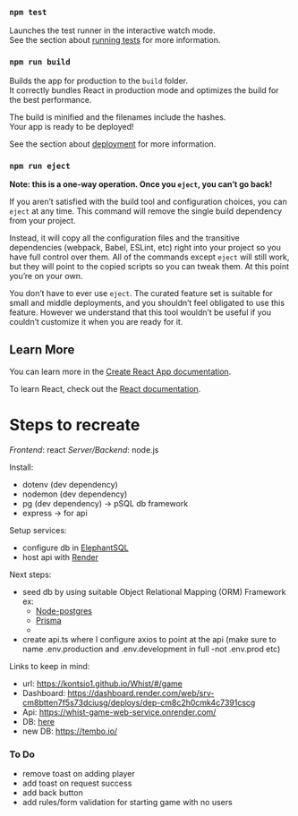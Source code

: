 ### `npm test`

Launches the test runner in the interactive watch mode.\
See the section about [running tests](https://facebook.github.io/create-react-app/docs/running-tests) for more information.

### `npm run build`

Builds the app for production to the `build` folder.\
It correctly bundles React in production mode and optimizes the build for the best performance.

The build is minified and the filenames include the hashes.\
Your app is ready to be deployed!

See the section about [deployment](https://facebook.github.io/create-react-app/docs/deployment) for more information.

### `npm run eject`

**Note: this is a one-way operation. Once you `eject`, you can’t go back!**

If you aren’t satisfied with the build tool and configuration choices, you can `eject` at any time. This command will remove the single build dependency from your project.

Instead, it will copy all the configuration files and the transitive dependencies (webpack, Babel, ESLint, etc) right into your project so you have full control over them. All of the commands except `eject` will still work, but they will point to the copied scripts so you can tweak them. At this point you’re on your own.

You don’t have to ever use `eject`. The curated feature set is suitable for small and middle deployments, and you shouldn’t feel obligated to use this feature. However we understand that this tool wouldn’t be useful if you couldn’t customize it when you are ready for it.

## Learn More

You can learn more in the [Create React App documentation](https://facebook.github.io/create-react-app/docs/getting-started).

To learn React, check out the [React documentation](https://reactjs.org/).

# Steps to recreate

*Frontend*: react
*Server/Backend*: node.js

Install: 
- dotenv (dev dependency)
- nodemon (dev dependency)
- pg (dev dependency) -> pSQL db framework
- express -> for api

Setup services:
- configure db in [ElephantSQL](https://www.elephantsql.com/)
- host api with [Render](https://render.com/)

Next steps:
- seed db by using suitable Object Relational Mapping (ORM) Framework ex:
  - [Node-postgres](https://node-postgres.com/features/connecting#environment-variables) 
  - [Prisma](https://www.prisma.io/docs/orm)
  - 
- create api.ts where I configure axios to point at the api (make sure to name .env.production and .env.development in full -not .env.prod etc)


Links to keep in mind:

- url: https://kontsio1.github.io/Whist/#/game
- Dashboard: https://dashboard.render.com/web/srv-cm8btten7f5s73dciusg/deploys/dep-cm8c2h0cmk4c7391cscg
- Api: https://whist-game-web-service.onrender.com/
- DB: [here](postgres://lsahubkw:DocupetHVC2NcF_LGA5CXJBIB-fwtqFN@mel.db.elephantsql.com/lsahubkw)
- new DB: https://tembo.io/

### To Do
- remove toast on adding player
- add toast on request success
- add back button
- add rules/form validation for starting game with no users